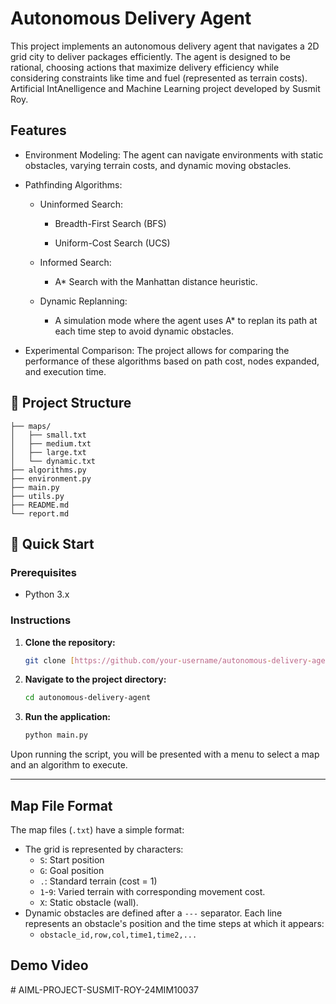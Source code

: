 # Autonomous Delivery Agent
This project implements an autonomous delivery agent that navigates a 2D grid city to deliver packages efficiently. The agent is designed to be rational, choosing actions that maximize delivery efficiency while considering constraints like time and fuel (represented as terrain costs). Artificial IntAnelligence and Machine Learning project developed by Susmit Roy.


##  Features

*  Environment Modeling: The agent can navigate environments with static obstacles, varying terrain costs, and dynamic moving obstacles.

* Pathfinding Algorithms:

    * Uninformed Search:

        * Breadth-First Search (BFS)

        * Uniform-Cost Search (UCS)

    * Informed Search:

        * A* Search with the Manhattan distance heuristic.

    * Dynamic Replanning:

        * A simulation mode where the agent uses A* to replan its path at each time step   to      avoid dynamic obstacles.

* Experimental Comparison: The project allows for comparing the performance of these algorithms based on path cost, nodes expanded, and execution time.

## 📁 Project Structure
```
├── maps/
│   ├── small.txt
│   ├── medium.txt
│   ├── large.txt
│   └── dynamic.txt
├── algorithms.py
├── environment.py
├── main.py
├── utils.py
├── README.md
└── report.md
```

## 🚀 Quick Start

### Prerequisites

* Python 3.x

### Instructions

1.  **Clone the repository:**
    ```bash
    git clone [https://github.com/your-username/autonomous-delivery-agent.git](https://github.com/your-username/autonomous-delivery-agent.git)
    ```

2.  **Navigate to the project directory:**
    ```bash
    cd autonomous-delivery-agent
    ```

3.  **Run the application:**
    ```bash
    python main.py
    ```

Upon running the script, you will be presented with a menu to select a map and an algorithm to execute.

---
## Map File Format

The map files (`.txt`) have a simple format:

* The grid is represented by characters:
    * `S`: Start position
    * `G`: Goal position
    * `.`: Standard terrain (cost = 1)
    * `1`-`9`: Varied terrain with corresponding movement cost.
    * `X`: Static obstacle (wall).
* Dynamic obstacles are defined after a `---` separator. Each line represents an obstacle's position and the time steps at which it appears:
    * `obstacle_id,row,col,time1,time2,...`



## Demo Video




#   A I M L - P R O J E C T - S U S M I T - R O Y - 2 4 M I M 1 0 0 3 7  
 